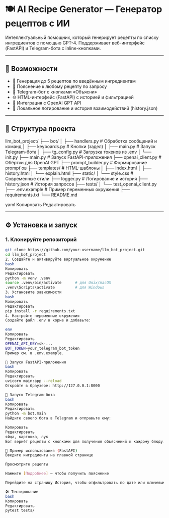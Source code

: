 # 🍽️ AI Recipe Generator — Генератор рецептов с ИИ

Интеллектуальный помощник, который генерирует рецепты по списку ингредиентов с помощью GPT-4. Поддерживает веб-интерфейс (FastAPI) и Telegram-бота с inline-кнопками.

---

## 🚀 Возможности

- 🧠 Генерация до 5 рецептов по введённым ингредиентам
- 🧾 Пояснение к любому рецепту по запросу
- 💬 Telegram-бот с кнопками «Объясни»
- 🌐 HTML-интерфейс (FastAPI) с историей и фильтрацией
- 🧠 Интеграция с OpenAI GPT API
- 📜 Локальное логирование и история взаимодействий (history.json)

---

## 📁 Структура проекта

llm_bot_project/
├── bot/
│ ├── handlers.py # Обработка сообщений и команд
│ ├── keyboards.py # Кнопки (задел)
│ ├── main.py # Запуск Telegram-бота
│ ├── tg_config.py # Загрузка токенов из .env
│ └── init.py
├── main.py # Запуск FastAPI-приложения
├── openai_client.py # Обёртки для OpenAI GPT
├── prompt_builder.py # Формирование prompt'ов
├── templates/ # HTML-шаблоны
│ ├── index.html
│ ├── history.html
│ └── explain.html
├── static/
│ └── style.css # Современные стили
├── logger.py # Логирование и история
├── history.json # История запросов
├── tests/
│ └── test_openai_client.py
├── .env.example # Пример переменных окружения
├── requirements.txt
└── README.md

yaml
Копировать
Редактировать

---

## ⚙️ Установка и запуск

### 1. Клонируйте репозиторий

```bash
git clone https://github.com/your-username/llm_bot_project.git
cd llm_bot_project
2. Создайте и активируйте виртуальное окружение
bash
Копировать
Редактировать
python -m venv .venv
source .venv/bin/activate      # для Unix/macOS
.venv\Scripts\activate         # для Windows
3. Установите зависимости
bash
Копировать
Редактировать
pip install -r requirements.txt
4. Настройте переменные окружения
Создайте файл .env в корне и добавьте:

env
Копировать
Редактировать
OPENAI_API_KEY=sk-...
BOT_TOKEN=your_telegram_bot_token
Пример см. в .env.example.

🧪 Запуск FastAPI-приложения
bash
Копировать
Редактировать
uvicorn main:app --reload
Откройте в браузере: http://127.0.0.1:8000

🤖 Запуск Telegram-бота
bash
Копировать
Редактировать
python -m bot.main
Найдите своего бота в Telegram и отправьте ему:

Копировать
Редактировать
яйца, картошка, лук
Бот вернёт рецепты с кнопками для получения объяснений к каждому блюду.

🧾 Пример использования (FastAPI)
Введите ингредиенты на главной странице

Просмотрите рецепты

Нажмите [Подробнее] — чтобы получить пояснение

Перейдите на страницу История, чтобы отфильтровать по дате или ключевым словам

🛠️ Тестирование
bash
Копировать
Редактировать
pytest tests/

